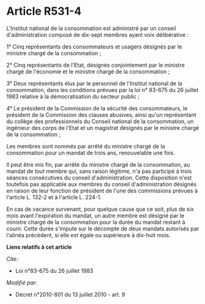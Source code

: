 # Article R531-4

L'Institut national de la consommation est administré par un conseil d'administration composé de dix-sept membres ayant voix
délibérative :

1° Cinq représentants des consommateurs et usagers désignés par le ministre chargé de la consommation ;

2° Cinq représentants de l'Etat, désignés conjointement par le ministre chargé de l'économie et le ministre chargé de la
consommation ;

3° Deux représentants élus par le personnel de l'Institut national de la consommation, dans les conditions prévues par la loi
n° 83-675 du 26 juillet 1983 relative à la démocratisation du secteur public ;

4° Le président de la Commission de la sécurité des consommateurs, le président de la Commission des clauses abusives, ainsi
qu'un représentant du collège des professionnels du Conseil national de la consommation, un ingénieur des corps de l'Etat et
un magistrat désignés par le ministre chargé de la consommation ;

Les membres sont nommés par arrêté du ministre chargé de la consommation pour un mandat de trois ans, renouvelable une fois.

Il peut être mis fin, par arrêté du ministre chargé de la consommation, au mandat de tout membre qui, sans raison légitime,
n'a pas participé à trois séances consécutives du conseil d'administration. Cette disposition n'est toutefois pas applicable
aux membres du conseil d'administration désignés en raison de leur fonction de président de l'une des commissions prévues à
l'article L. 132-2 et à l'article L. 224-1.

En cas de vacance survenant, pour quelque cause que ce soit, plus de six mois avant l'expiration du mandat, un autre membre
est désigné par le ministre chargé de la consommation pour la durée du mandat restant à courir. Cette durée s'impute sur le
décompte de deux mandats autorisés par l'alinéa précédent, si elle est égale ou supérieure à dix-huit mois.

**Liens relatifs à cet article**

_Cite_:

  - Loi n°83-675 du 26 juillet 1983

_Modifié par_:

  - Décret n°2010-801 du 13 juillet 2010 - art. 9
